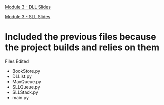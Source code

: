 [Module 3 - DLL Slides](https://drive.google.com/file/d/1AtuBgotEpO_Fbmn9XAY_91Hkv7TCAE6-/view?usp=drive_link)

[Module 3 - SLL Slides](https://drive.google.com/file/d/1gLBCIO0AphS1AKt0_NetGyMoERpWd281/view?usp=drive_link)

# Included the previous files because the project builds and relies on them

Files Edited
* BookStore.py
* DLList.py
* MaxQueue.py
* SLLQueue.py
* SLLStack.py
* main.py
